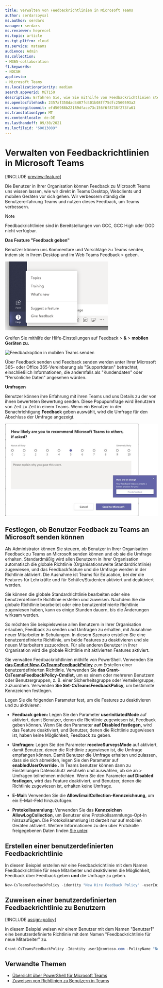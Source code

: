 ```yaml
---
title: Verwalten von Feedbackrichtlinien in Microsoft Teams
author: serdarsoysal
ms.author: serdars
manager: serdars
ms.reviewer: heprecel
ms.topic: article
ms.tgt.pltfrm: cloud
ms.service: msteams
audience: Admin
ms.collection:
- M365-collaboration
f1.keywords:
- NOCSH
appliesto:
- Microsoft Teams
ms.localizationpriority: medium
search.appverid: MET150
description: Erfahren Sie, wie Sie mithilfe von Feedbackrichtlinien steuern können, Teams Benutzer in Ihrer Organisation Feedback zu Teams an Microsoft übermitteln können.
ms.openlocfilehash: 2357af358dad4407fd401b08ff75dfc2560593a2
ms.sourcegitcommit: efd56988b22189dface73c156f6f8738f273fa61
ms.translationtype: MT
ms.contentlocale: de-DE
ms.lasthandoff: 09/30/2021
ms.locfileid: "60013009"
---
```

# <a name="manage-feedback-policies-in-microsoft-teams"></a>Verwalten von Feedbackrichtlinien in Microsoft Teams

[!INCLUDE [preview-feature](includes/preview-feature.md)]

Die Benutzer in Ihrer Organisation können Feedback zu Microsoft Teams uns wissen lassen, wie wir direkt in Teams Desktop, Webclients und mobilen Geräten vor sich gehen. Wir verbessern ständig die Benutzererfahrung Teams und nutzen dieses Feedback, um Teams verbessern.

> [!NOTE]
> Feedbackrichtlinien sind in Bereitstellungen von GCC, GCC High oder DOD nicht verfügbar.

**Das **Feature "Feedback geben"****

Benutzer können uns Kommentare und Vorschläge zu Teams senden, indem sie in Ihrem Desktop und im Web Teams Feedback   >   geben.


![Feedbackoption in Teams](media/manage-feedback-policies-in-teams-give-feedback.png)

Greifen Sie mithilfe der Hilfe-Einstellungen auf Feedback  >  **&**  >  **mobilen Geräten zu.**

![Feedbackoption in mobilen Teams senden](media/feedback3.jpg)

 Über Feedback  senden  und Feedback senden werden unter Ihrer Microsoft 365- oder Office 365-Vereinbarung als "Supportdaten" betrachtet, einschließlich Informationen, die andernfalls als "Kundendaten" oder "Persönliche Daten" angesehen würden.



**Umfragen**

Benutzer können ihre Erfahrung mit ihren Teams und uns Details zu der von ihnen bewerteten Bewertung senden. Diese Popupumfrage wird Benutzern von Zeit zu Zeit in einem Teams. Wenn ein Benutzer in der Benachrichtigung **Feedback** geben auswählt, wird die Umfrage für den Abschluss der Umfrage angezeigt.

![Benachrichtigung und Formular der Umfrage in Teams.](media/manage-feedback-policies-in-teams-survey.png)

## <a name="set-whether-users-can-send-feedback-about-teams-to-microsoft"></a>Festlegen, ob Benutzer Feedback zu Teams an Microsoft senden können

Als Administrator können Sie steuern, ob Benutzer in Ihrer Organisation Feedback zu Teams an Microsoft senden können und ob sie die Umfrage erhalten. Standardmäßig wird allen Benutzern in Ihrer Organisation automatisch die globale Richtlinie (Organisationsweite Standardrichtlinie) zugewiesen, und das Feedbackfeature und die Umfrage werden in der Richtlinie aktiviert. Die Ausnahme ist Teams für Education, bei der die Features für Lehrkräfte und für Schüler/Studenten aktiviert und deaktiviert werden.

Sie können die globale Standardrichtlinie bearbeiten oder eine benutzerdefinierte Richtlinie erstellen und zuweisen. Nachdem Sie die globale Richtlinie bearbeitet oder eine benutzerdefinierte Richtlinie zugewiesen haben, kann es einige Stunden dauern, bis die Änderungen wirksam werden.

So möchten Sie beispielsweise allen Benutzern in Ihrer Organisation erlauben, Feedback zu senden und Umfragen zu erhalten, mit Ausnahme neuer Mitarbeiter in Schulungen. In diesem Szenario erstellen Sie eine benutzerdefinierte Richtlinie, um beide Features zu deaktivieren und sie neuen Mitarbeitern zuzuordnen. Für alle anderen Benutzer in Ihrer Organisation wird die globale Richtlinie mit aktivierten Features aktiviert.  

Sie verwalten Feedbackrichtlinien mithilfe von PowerShell. Verwenden Sie [ **das Cmdlet New-CsTeamsFeedbackPolicy**](/office365/enterprise/powershell/manage-skype-for-business-online-with-office-365-powershell) zum Erstellen einer benutzerdefinierten Richtlinie. Verwenden Sie **das Grant-CsTeamsFeedbackPolicy-Cmdlet,** um es einem oder mehreren Benutzern oder Benutzergruppen, z. B. einer Sicherheitsgruppe oder Verteilergruppe, zuzuordnen. Verwenden **Sie Set-CsTeamsFeedbackPolicy,** um bestimmte Kennzeichen festlegen.

Legen Sie die folgenden Parameter fest, um die Features zu deaktivieren und zu aktivieren:

 - **Feedback geben:** Legen Sie den Parameter  **userInitiatedMode** auf aktiviert, damit Benutzer, denen die Richtlinie zugewiesen ist, Feedback geben können. Wenn Sie den Parameter **auf Disabled festlegen,** wird das Feature deaktiviert, und Benutzer, denen die Richtlinie zugewiesen ist, haben keine Möglichkeit, Feedback zu geben.

 - **Umfragen:** Legen Sie den Parameter  **receiveSurveysMode** auf aktiviert, damit Benutzer, denen die Richtlinie zugewiesen ist, die Umfrage empfangen können. Damit Benutzer die Umfrage erhalten und zulassen, dass sie sich abmelden, legen Sie den Parameter auf **enabledUserOverride .** In Teams benutzer können dann zu Einstellungen Datenschutz wechseln und auswählen, ob sie an  >   Umfragen teilnehmen möchten. Wenn Sie den Parameter **auf Disabled festlegen,** wird das Feature deaktiviert, und Benutzer, denen die Richtlinie zugewiesen ist, erhalten keine Umfrage.

 - **E-Mail:** Verwenden Sie die **AllowEmailCollection-Kennzeichnung,** um ein E-Mail-Feld hinzuzufügen.
 - **Protokollsammlung:** Verwenden Sie das **Kennzeichen AllowLogCollection,** um Benutzer eine Protokollsammlungs-Opt-In hinzuzufügen. Die Protokollsammlung ist derzeit nur auf mobilen Geräten aktiviert. Weitere Informationen zu den über Protokolle freigegebenen Daten finden [Sie unter](https://go.microsoft.com/fwlink/?linkid=2168178).

## <a name="create-a-custom-feedback-policy"></a>Erstellen einer benutzerdefinierten Feedbackrichtlinie

In diesem Beispiel erstellen wir eine Feedbackrichtlinie mit dem Namen Feedbackrichtlinie für neue Mitarbeiter und deaktivieren die Möglichkeit, Feedback über Feedback geben **und** die Umfrage zu geben.

```PowerShell
New-CsTeamsFeedbackPolicy -identity "New Hire Feedback Policy" -userInitiatedMode disabled -receiveSurveysMode disabled
```

## <a name="assign-a-custom-feedback-policy-to-users"></a>Zuweisen einer benutzerdefinierten Feedbackrichtlinie zu Benutzern

[!INCLUDE [assign-policy](includes/assign-policy.md)]

In diesem Beispiel weisen wir einem Benutzer mit dem Namen "Benutzer1" eine benutzerdefinierte Richtlinie mit dem Namen "Feedbackrichtlinie für neue Mitarbeiter" zu.

```PowerShell
Grant-CsTeamsFeedbackPolicy -Identity user1@contoso.com -PolicyName "New Hire Feedback Policy"
```

## <a name="related-topics"></a>Verwandte Themen

- [Übersicht über PowerShell für Microsoft Teams](teams-powershell-overview.md)
- [Zuweisen von Richtlinien zu Benutzern in Teams](assign-policies.md)
